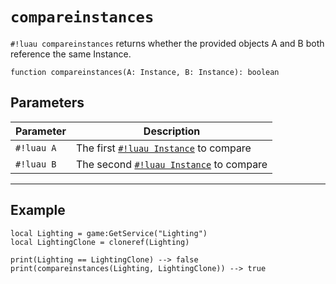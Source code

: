 # `compareinstances`

`#!luau compareinstances` returns whether the provided objects A and B both reference the same Instance.

```luau
function compareinstances(A: Instance, B: Instance): boolean
```

## Parameters

| Parameter | Description |
|-----------|-------------|
| `#!luau A` | The first [`#!luau Instance`](https://create.roblox.com/docs/reference/engine/classes/Instance) to compare |
| `#!luau B` | The second [`#!luau Instance`](https://create.roblox.com/docs/reference/engine/classes/Instance) to compare |

---

## Example

```luau title="Comparing instances" linenums="1"
local Lighting = game:GetService("Lighting")
local LightingClone = cloneref(Lighting)

print(Lighting == LightingClone) --> false
print(compareinstances(Lighting, LightingClone)) --> true
```
